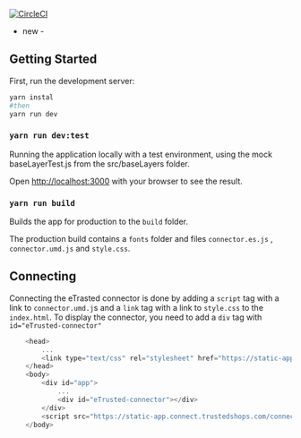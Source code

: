 
[![CircleCI](https://circleci.com/gh/trustedshops/connect-etrusted-app-spike.svg?style=svg&circle-token=51d72e86b87f9bbe9a8dab15a236d21d1418bf8d)](https://app.circleci.com/pipelines/github/trustedshops/connect-etrusted-app-spike)

 - new - 

## Getting Started

First, run the development server:

```bash
yarn instal
#then
yarn run dev

```
### `yarn run dev:test`

Running the application locally with a test environment, using the mock baseLayerTest.js from the src/baseLayers folder.

Open [http://localhost:3000](http://localhost:3000) with your browser to see the result.

### `yarn run build`

Builds the app for production to the `build` folder.

The production build contains a `fonts` folder and files `connector.es.js` , `connector.umd.js` and `style.css`.

## Connecting

Connecting the eTrasted connector is done by adding a `script` tag with a link to `connector.umd.j`s and a `link` tag with a link to `style.css` to the `index.html`.
To display the connector, you need to add a `div` tag with `id="eTrusted-connector"`


```js 
    <head>
        ...
        <link type="text/css" rel="stylesheet" href="https://static-app.connect.trustedshops.com/connector/style.css">
    </head>
    <body>
        <div id="app">
            ...
            <div id="eTrusted-connector"></div>
        </div>
        <script src="https://static-app.connect.trustedshops.com/connector/connector.umd.js"></script>
    </body>
```
